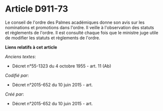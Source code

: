 # Article D911-73

Le conseil de l'ordre des Palmes académiques donne son avis sur les nominations et promotions dans l'ordre. Il veille à
l'observation des statuts et règlements de l'ordre. Il est consulté chaque fois que le ministre juge utile de modifier les
statuts et règlements de l'ordre.

**Liens relatifs à cet article**

_Anciens textes_:

  - Décret n°55-1323 du 4 octobre 1955 - art. 11 (Ab)

_Codifié par_:

  - Décret n°2015-652 du 10 juin 2015 - art.

_Créé par_:

  - Décret n°2015-652 du 10 juin 2015 - art.
